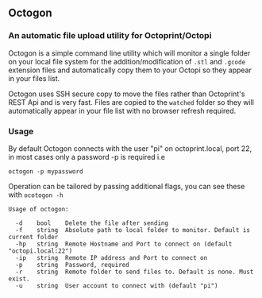 ## Octogon

### An automatic file upload utility for Octoprint/Octopi

Octogon is a simple command line utility which will monitor a single folder on your local file system for the addition/modification of ```.stl``` and ```.gcode``` extension files and automatically copy them to your Octopi so they appear in your files list.

Octogon uses SSH secure copy to move the files rather than Octoprint's REST Api and is very fast. Files are copied to the ```watched``` folder so they will automatically appear in your file list with no browser refresh required.

### Usage

By default Octogon connects with the user "pi" on octoprint.local, port 22, in most cases only a password -p is required i.e

```
octogon -p mypassword
```

Operation can be tailored by passing additional flags, you can see these with ```ocotogon -h```

```
Usage of octogon:

  -d	bool	Delete the file after sending
  -f	string	Absolute path to local folder to monitor. Default is current folder
  -hp	string	Remote Hostname and Port to connect on (default "octopi.local:22")
  -ip	string	Remote IP address and Port to connect on
  -p	string	Password, required
  -r	string	Remote folder to send files to. Default is none. Must exist.
  -u	string	User account to connect with (default "pi")

```
